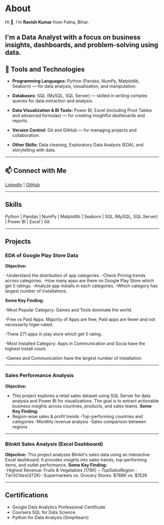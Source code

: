 # About  
Hi 👋, I'm **Ravish Kumar** from Patna, Bihar.

I'm a Data Analyst with a focus on business insights, dashboards, and problem-solving using data.
---

## 🎯 Tools and Technologies

- **Programming Languages:** Python (Pandas, NumPy, Matplotlib, Seaborn) — for data analysis, visualization, and manipulation.

- **Databases:** SQL (MySQL, SQL Server) — skilled in writing complex queries for data extraction and analysis.
 
- **Data Visualization & BI Tools:** Power BI, Excel (including Pivot Tables and advanced formulas) — for creating insightful dashboards and reports.

- **Version Control:** Git and GitHub — for managing projects and collaboration.
  
- **Other Skills:** Data cleaning, Exploratory Data Analysis (EDA), and storytelling with data.  

---

## 📫 Connect with Me

[LinkedIn](https://www.linkedin.com/in/ravish-kumar-b180812b0/) | [GitHub](https://github.com/Ravish932) 

---

## Skills  
Python | Pandas | NumPy | Matplotlib | Seaborn | SQL (MySQL, SQL Server) | Power BI | Excel | Git  

---

## Projects

### EDA of Google Play Store Data 
**Objective:** 

-Understand the distribution of app categories.
-Check Pricing trends across categories.
-How many apps are there on Google Play Store which get 5 ratings.
-Analyze app installs in each categories.
-Which category has largest number of installations.

**Some Key Finding:** 

-Most Popular Category: Games and Tools dominate the world.

-Free vs Paid Apps: Majority of Apps are free; Paid apps are fewer and not necessarily higer-rated.

-There 271 apps in play store which get 5 rating.

-Most Installed Category: Apps in Communication and Socia have the highest install count.

-Games and Communication have the largest number of installation.

---

### Sales Performance Analysis
**Objective:** 
- This project explores a retail sales dataset using SQL Server for data analysis and Power BI for visualizations. The goal is to extract actionable business insights across countries, products, and sales teams.
**Some Key Finding:**  
- Region-wise sales & profit trends
-Top-performing countries and categories
-Monthly revenue analysis
-Sales comparison between regions

---

### Blinkit Sales Analysis (Excel Dashboard)  
**Objective:**
This project analyzes Blinkit's sales data using an interactive Excel dashboard.
It provides insights into sales trends, top-performing items, and outlet performance.
**Some Key Finding:**  
-Highest Revenue: Fruits & Vegetables ($178K)
-Top Sales Region: Tier 3 Cities ($472K)
-Supermarkets vs. Grocery Stores: $788K vs. $152K

---

## Certifications  
- Google Data Analytics Professional Certificate  
- Coursera SQL for Data Science  
- Python for Data Analysis (Simplilearn)  
